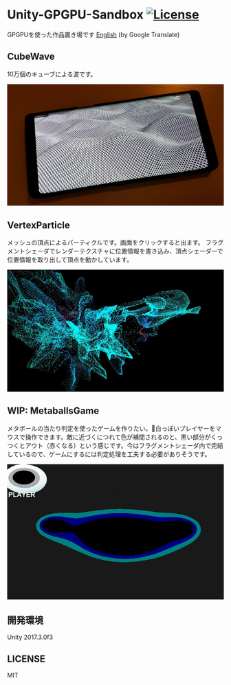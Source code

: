 # Unity-GPGPU-Sandbox [![License](https://img.shields.io/badge/license-MIT-lightgrey.svg)](http://mit-license.org)
GPGPUを使った作品置き場です [English](https://translate.google.com/translate?sl=ja&tl=en&u=https://github.com/setchi/Unity-GPGPU-Sandbox) (by Google Translate)

## CubeWave
10万個のキューブによる波です。

![cubewave](Documents/CubeWave.jpg)

## VertexParticle
メッシュの頂点によるパーティクルです。画面をクリックすると出ます。
フラグメントシェーダでレンダーテクスチャに位置情報を書き込み、頂点シェーダーで位置情報を取り出して頂点を動かしています。

![vertexparticle](Documents/VertexParticle.jpg)

## WIP: MetaballsGame
メタボールの当たり判定を使ったゲームを作りたい。白っぽいプレイヤーをマウスで操作できます。敵に近づくにつれて色が補間されるのと、黒い部分がくっつくとアウト（赤くなる）という感じです。今はフラグメントシェーダ内で完結しているので、ゲームにするには判定処理を工夫する必要がありそうです。

![metaballsgame](Documents/MetaballsGame.gif)

## 開発環境
Unity 2017.3.0f3

## LICENSE
MIT
